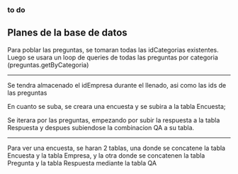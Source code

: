 ### to do

## Planes de la base de datos

Para poblar las preguntas, se tomaran todas las idCategorias existentes.
Luego se usara un loop de queries de todas las preguntas por categoria (preguntas.getByCategoria)

---

Se tendra almacenado el idEmpresa durante el llenado, asi como las ids de las preguntas

En cuanto se suba, se creara una encuesta y se subira a la tabla Encuesta;

Se iterara por las preguntas, empezando por subir la respuesta a la tabla Respuesta y despues subiendose la combinacion QA a su tabla.

---

Para ver una encuesta, se haran 2 tablas, una donde se concatene la tabla Encuesta y la tabla Empresa, y la otra donde se concatenen la tabla Pregunta y la tabla Respuesta mediante la tabla QA

